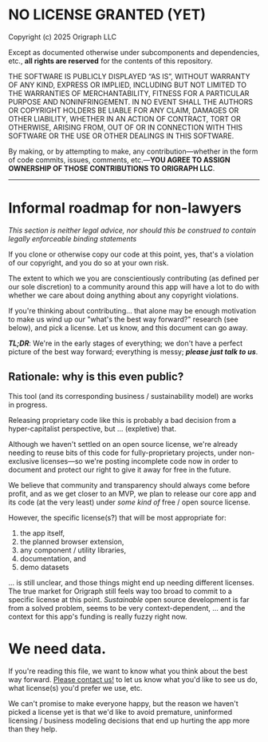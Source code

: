 # NO LICENSE GRANTED (YET)

Copyright (c) 2025 Origraph LLC

Except as documented otherwise under subcomponents and dependencies, etc., **all rights are reserved** for the contents of this repository.

THE SOFTWARE IS PUBLICLY DISPLAYED “AS IS”, WITHOUT WARRANTY OF ANY KIND, EXPRESS OR IMPLIED, INCLUDING BUT NOT LIMITED TO THE WARRANTIES OF MERCHANTABILITY, FITNESS FOR A PARTICULAR PURPOSE AND NONINFRINGEMENT. IN NO EVENT SHALL THE AUTHORS OR COPYRIGHT HOLDERS BE LIABLE FOR ANY CLAIM, DAMAGES OR OTHER LIABILITY, WHETHER IN AN ACTION OF CONTRACT, TORT OR OTHERWISE, ARISING FROM, OUT OF OR IN CONNECTION WITH THIS SOFTWARE OR THE USE OR OTHER DEALINGS IN THIS SOFTWARE.

By making, or by attempting to make, any contribution—whether in the form of code commits, issues, comments, etc.—**YOU AGREE TO ASSIGN OWNERSHIP OF THOSE CONTRIBUTIONS TO ORIGRAPH LLC**.

---

# Informal roadmap for non-lawyers

_This section is neither legal advice, nor should this be construed to contain legally enforceable binding statements_

If you clone or otherwise copy our code at this point, yes, that's a violation of our copyright, and you do so at your own risk.

The extent to which we you are conscientiously contributing (as defined per our sole discretion) to a community around this app will have a lot to do with whether we care about doing anything about any copyright violations.

If you're thinking about contributing... that alone may be enough motivation to make us wind up our "what's the best way forward?" research (see below), and pick a license. Let us know, and this document can go away.

**_TL;DR_**: We're in the early stages of everything; we don't have a perfect picture of the best way forward; everything is messy; **_please just talk to us_**.

## Rationale: why is this even public?

This tool (and its corresponding business / sustainability model) are works in progress.

Releasing proprietary code like this is probably a bad decision from a hyper-capitalist perspective, but ... (expletive) that.

Although we haven't settled on an open source license, we're already needing to reuse bits of this code for fully-proprietary projects, under non-exclusive licenses—so we're posting incomplete code now in order to document and protect our right to give it away for free in the future.

We believe that community and transparency should always come before profit, and as we get closer to an MVP, we plan to release our core app and its code (at the very least) under _some kind of_ free / open source license.

However, the specific license(s?) that will be most appropriate for:

1. the app itself,
2. the planned browser extension,
3. any component / utility libraries,
4. documentation, and
5. demo datasets

... is still unclear, and those things might end up needing different licenses. The true market for Origraph still feels way too broad to commit to a specific license at this point. _Sustainable_ open source development is far from a solved problem, seems to be very context-dependent, ... and the context for this app's funding is really fuzzy right now.

# We need data.

If you're reading this file, we want to know what you think about the best way forward. [Please contact us!](mailto:info@origraph.net) to let us know what you'd like to see us do, what license(s) you'd prefer we use, etc.

We can't promise to make everyone happy, but the reason we haven't picked a license yet is that we'd like to avoid premature, uninformed licensing / business modeling decisions that end up hurting the app more than they help.
